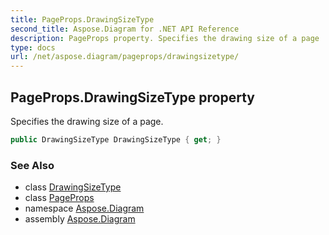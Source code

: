 ```yaml
---
title: PageProps.DrawingSizeType
second_title: Aspose.Diagram for .NET API Reference
description: PageProps property. Specifies the drawing size of a page
type: docs
url: /net/aspose.diagram/pageprops/drawingsizetype/
---
```

## PageProps.DrawingSizeType property

Specifies the drawing size of a page.

```csharp
public DrawingSizeType DrawingSizeType { get; }
```

### See Also

* class [DrawingSizeType](../../drawingsizetype/)
* class [PageProps](../)
* namespace [Aspose.Diagram](../../pageprops/)
* assembly [Aspose.Diagram](../../../)



